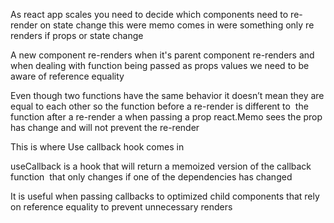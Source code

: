 As react app scales you need to decide which components need to re-render on state change this were memo comes in were something only re renders if props or state change 

A new component re-renders when it's parent component re-renders and when dealing with function being passed as props values we need to be aware of reference equality  

Even though two functions have the same behavior it doesn’t mean they are equal to each other so the function before a re-render is different to  the function after a re-render a when passing a prop react.Memo sees the prop has change and will not prevent the re-render  

This is where Use callback hook comes in  

useCallback is a hook that will return a memoized version of the callback function  that only changes if one of the dependencies has changed 

It is useful when passing callbacks to optimized child components that rely on reference equality to prevent unnecessary renders